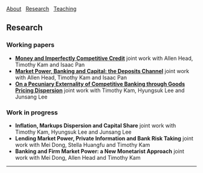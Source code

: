 [About](/index) &nbsp; [Research](/Research) &nbsp; [Teaching](/Teaching)


## Research

### Working papers

- [**Money and Imperfectly Competitive Credit**](https://github.com/samiengmanng/samiengmanng.github.io/files/15314525/main-2024-05-07.pdf)
  joint work with Allen Head, Timothy Kam and Isaac Pan 
- [**Market Power, Banking and Capital: the Deposits Channel**](https://github.com/samiengmanng/samiengmanng.github.io/files/11843866/HKNP-2.pdf)
  joint work with Allen Head, Timothy Kam and Isaac Pan 
- [**On a Pecuniary Externality of Competitive Banking through Goods Pricing Dispersion**](https://github.com/samiengmanng/samiengmanng.github.io/files/14370113/main_0222.pdf)
  joint work with Timothy Kam, Hyungsuk Lee and Junsang Lee
  
### Work in progress
- **Inflation, Markups Dispersion and Capital Share** 
  joint work with Timothy Kam, Hyungsuk Lee and Junsang Lee
- **Lending Market Power, Private Information and Bank Risk Taking** 
  joint work with Mei Dong, Stella Huangfu and Timothy Kam 
- **Banking and Firm Market Power: a New Monetarist Approach** 
  joint work with Mei Dong, Allen Head and Timothy Kam

---
<p style="font-size:11px">
